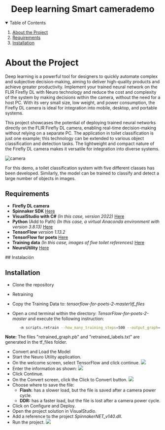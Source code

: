 
<h1 align="center">Deep learning Smart camerademo</h1>

<details open="open">
  <summary>Table of Contents</summary>
  <ol>
    <li>
      <a href="#about-the-project">About the Project</a>      
    </li>    
    <li><a href="#req">Requirements</a></li>
    <li><a href="#install">Installation</a></li>
  </ol>
</details>

<p id="about-the-project">

# About the Project

</p>

Deep learning is a powerful tool for designers to quickly automate complex and subjective decision-making, aiming to deliver high-quality products and achieve greater productivity. Implement your trained neural network on the FLIR Firefly DL with Neuro technology and reduce the cost and complexity of the system by making decisions within the camera, without the need for a host PC. With its very small size, low weight, and power consumption, the Firefly DL camera is ideal for integration into mobile, desktop, and portable systems.

This project showcases the potential of deploying trained neural networks directly on the FLIR Firefly DL camera, enabling real-time decision-making without relying on a separate PC. The application in toilet classification is just one example; this technology can be extended to various object classification and detection tasks. The lightweight and compact nature of the Firefly DL camera makes it versatile for integration into diverse systems.


![camera](https://www.flir.es/globalassets/imported-assets/image/firefly-dl-floating-right-1019.png "camera")

For this demo, a toilet classification system with five different classes has been developed. Similarly, the model can be trained to classify and detect a large number of objects in images.

<p id="req">

## Requirements

</p>

- **Firefly DL camera**
- **Spinnaker SDK** [Here](http://https://www.flir.com/products/spinnaker-sdk/ "Here")
- **VisualStudio with C#** *(In this case, version 2022)* [Here](http://https://visualstudio.microsoft.com/es/vs/ "Here")
- **Python** (Add to Path) *(In this case, a virtual Anaconda environment with version 3.8.13)* [Here](http://https://www.anaconda.com/ "Here")
- **TensorFlow** *version 1.13.2*
- **TensorFlow for poets** [Here](http://https://github.com/googlecodelabs/tensorflow-for-poets-2 "Here")
- **Training data** *(In this case, images of five toilet references)* [Here](http://https://drive.google.com/file/d/16o1GNkhzd4Lom5H0viriAGM-0hXI8tQ7/view?usp=sharing "Here")
- **NeuroUtility** [Here](http:/NeuroUtility/ "Here")

<p id="install">
## Instalación

</p>

## Installation

</p>

- Clone the repository 
- Retraining
 - Copy the Training Data to: *tensorflow-for-poets-2-master\tf_files*
 - Open a cmd terminal within the directory: *TensorFlow-for-poets-2-master* and execute the following instruction:

   ```bash
      -m scripts.retrain --how_many_training_steps=500 --output_graph=tf_files/retrained_graph.pb --output_labels=tf_files/retrained_labels.txt --architecture=mobilenet_0.50_224 --image_dir=tf_files/Imagenes_Sanitarios

  **Note:** The files "retrained_graph.pb" and "retrained_labels.txt" are generated in the tf_files folder.

- Convert and Load the Model
 - Start the Neuro Utility application.
 - On the welcome screen, select TensorFlow and click continue.
   ![](https://www.flir.com/globalassets/support/iis/application-notes/tan2019003-ffy-dl-windows/neuro-utility-welcome.jpg)
 - Enter the information as shown:
  ![](https://www.flir.com/globalassets/support/iis/application-notes/tan2019003-ffy-dl-windows/neuro-utility-setup.jpg)
- Click Continue.
- On the Convert screen, click the Click to Convert button.
 ![](https://www.flir.com/globalassets/support/iis/application-notes/tan2019003-ffy-dl-windows/neuro-utility-conversion.jpg)
- Choose where to save the file:
  - **Flash:** has a slower load, but the file is saved after a camera power cycle.
  - **DDR:** has a faster load, but the file is lost after a camera power cycle.
- Click on Configure and Deploy.
- Open the project solution in VisualStudio.
- Add a reference to the project *SpinnakerNET_v140.dll*.
- Run the project.
![](\\Resources\\Firefly_DL.png)
<!-- <img src="./Resources/Firefly_DL.png" >
<img src="./Resources/Firefly_DL_1.png" >
<img src="./Resources/Firefly_DL_2.png" > -->


